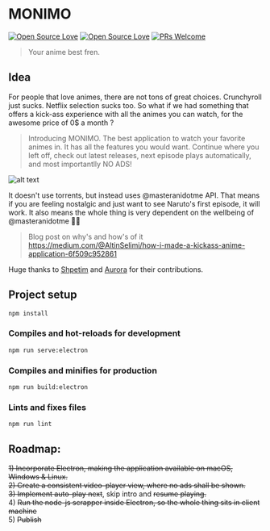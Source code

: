 # MONIMO
[![Open Source Love](https://badges.frapsoft.com/os/v1/open-source.svg?v=102)](https://github.com/ellerbrock/open-source-badge/)
[![Open Source Love](https://badges.frapsoft.com/os/mit/mit.svg?v=102)](https://github.com/ellerbrock/open-source-badge/)
[![PRs Welcome](https://img.shields.io/badge/PRs-welcome-brightgreen.svg?style=flat-square)](http://makeapullrequest.com)

> Your anime best fren.

## Idea
For people that love animes, there are not tons of great choices. Crunchyroll just sucks. Netflix selection sucks too. So what if we had something that offers a kick-ass experience with all the animes you can watch, for the awesome price of 0$ a month ?

> Introducing MONIMO. The best application to watch your favorite animes in. It has all the features you would want. Continue where you left off, check out latest releases, next episode plays automatically, and most importantlly NO ADS! 

![alt text](https://i.imgur.com/fIZJ33V.png, "Main Page")

It doesn't use torrents, but instead uses @masteranidotme API. That means if you are feeling nostalgic and just want to see Naruto's first episode, it will work.  It also means the whole thing is very dependent on the wellbeing of @masteranidotme 🙌🏻

> Blog post on why's and how's of it https://medium.com/@AltinSelimi/how-i-made-a-kickass-anime-application-6f509c952861

Huge thanks to [Shpetim](https://github.com/shpetimselaci) and [Aurora](https://github.com/boredalis) for their contributions.

## Project setup
```
npm install
```

### Compiles and hot-reloads for development
```
npm run serve:electron
```

### Compiles and minifies for production
```
npm run build:electron
```

### Lints and fixes files
```
npm run lint
```

## Roadmap:
~~1) Incorporate Electron, making the application available on macOS, Windows & Linux.~~</br>
~~2) Create a consistent video-player view, where no ads shall be shown.~~</br>
~~3) Implement auto-play next~~, skip intro and ~~resume playing.~~</br>
4) ~~Run the node-js scrapper inside Electron, so the whole thing sits in client machine~~</br>
5) ~~Publish~~</br>
